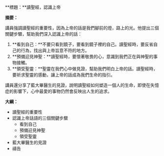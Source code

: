 **標題：**讀聖經，認識上帝

**摘要：**

講員強調讀聖經的重要性，因為上帝的話是我們腳前的燈，路上的光。他提出三個關鍵步驟，幫助我們深入認識上帝的話：

1. **看到自己：**不要只看到鏡子，要看到鏡子裡的自己。讀聖經時，要反省自己的行為，找出與上帝旨意不符的地方。
2. **預備迎見神聖：**讀聖經時，要懷著敬畏的心，意識到我們正在與神聖的事物接觸。
3. **領受聖靈：**聖靈在我們心中做見證，幫助我們明白上帝的話。讀聖經時，要祈求聖靈的感動，讓上帝的話成為我們生命的指引。

講員還分享了藍大畢醫生的見證，說明讀聖經如何塑造一個人的生命，即使在失憶症的影響下，心中最愛的事物仍然會反映出人生的追求。

**大綱：**

* 讀聖經的重要性
* 認識上帝話語的三個關鍵步驟
    * 看到自己
    * 預備迎見神聖
    * 領受聖靈
* 藍大畢醫生的見證
* 禱告